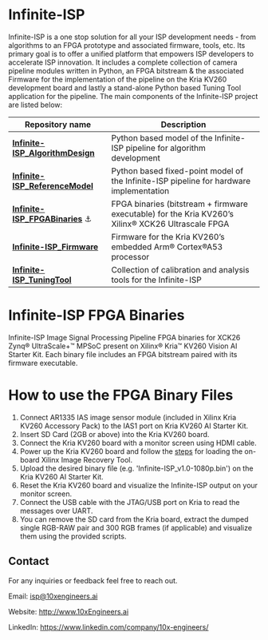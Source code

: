 # Infinite-ISP
Infinite-ISP is a one stop solution for all your ISP development needs - from algorithms to an FPGA prototype and associated firmware, tools, etc. Its primary goal is to offer a unified platform that empowers ISP developers to accelerate ISP innovation. It includes a complete collection of camera pipeline modules written in Python, an FPGA bitstream & the associated Firmware for the implementation of the pipeline on the Kria KV260 development board and lastly a stand-alone Python based Tuning Tool application for the pipeline.  The main components of the Infinite-ISP project are listed below:

| Repository name        | Description      | 
| -------------  | ------------- |
| **[Infinite-ISP_AlgorithmDesign](https://github.com/xx-isp/infinite-isp)**                        | Python based model of the Infinite-ISP pipeline for algorithm development |
| **[Infinite-ISP_ReferenceModel](https://github.com/10xEngineersTech/Infinite-ISP_ReferenceModel)**                       | Python based fixed-point model of the Infinite-ISP pipeline for hardware implementation |
| **[Infinite-ISP_FPGABinaries](https://github.com/10xEngineersTech/Infinite-ISP_FPGA_Binaries)** :anchor:                                     | FPGA binaries (bitstream + firmware executable) for the Kria KV260’s Xilinx® XCK26 Ultrascale FPGA |
| **[Infinite-ISP_Firmware](https://github.com/10xEngineersTech/Infinite-ISP_Firmware)**                                      | Firmware for the Kria KV260’s embedded Arm® Cortex®A53 processor|
| **[Infinite-ISP_TuningTool](https://github.com/10xEngineersTech/Infinite-ISP_TuningTool)**                              | Collection of calibration and analysis tools for the Infinite-ISP |


# Infinite-ISP FPGA Binaries
Infinite-ISP Image Signal Processing Pipeline FPGA binaries for XCK26 Zynq® UltraScale+™ MPSoC present on Xilinx® Kria™ KV260 Vision AI Starter Kit. Each binary file includes an FPGA bitstream paired with its firmware executable.

# How to use the FPGA Binary Files
1. Connect AR1335 IAS image sensor module (included in Xilinx Kria KV260 Accessory Pack) to the IAS1 port on Kria KV260 AI Starter Kit.
2. Insert SD Card (2GB or above) into the Kria KV260 board.
3. Connect the Kria KV260 board with a monitor screen using HDMI cable.
4. Power up the Kria KV260 board and follow the [steps](https://docs.xilinx.com/r/en-US/ug1089-kv260-starter-kit/Ethernet-Recovery-Tool) for loading the on-board Xilinx Image Recovery Tool.
5. Upload the desired binary file (e.g. 'Infinite-ISP_v1.0-1080p.bin') on the Kria KV260 AI Starter Kit.
6. Reset the Kria KV260 board and visualize the Infinite-ISP output on your monitor screen.
7. Connect the USB cable with the JTAG/USB port on Kria to read the messages over UART.
8. You can remove the SD card from the Kria board, extract the dumped single RGB-RAW pair and 300 RGB frames (if applicable) and visualize them using the provided scripts.

## Contact
For any inquiries or feedback feel free to reach out.

Email: isp@10xengineers.ai

Website: http://www.10xEngineers.ai

LinkedIn: https://www.linkedin.com/company/10x-engineers/

